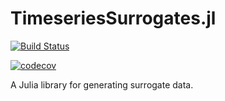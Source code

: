 # TimeseriesSurrogates.jl

[![Build Status](https://travis-ci.org/kahaaga/TimeseriesSurrogates.jl.svg?branch=master)](https://travis-ci.org/kahaaga/TimeseriesSurrogates.jl)

[![codecov](https://codecov.io/gh/kahaaga/TimeseriesSurrogates.jl/branch/master/graph/badge.svg)](https://codecov.io/gh/kahaaga/TimeseriesSurrogates.jl)


A Julia library for generating surrogate data.
